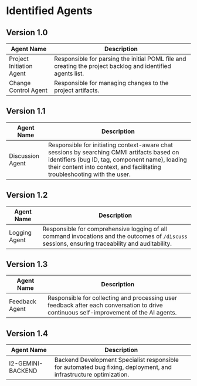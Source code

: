 # Identified Agents

## Version 1.0

| Agent Name | Description |
|---|---|
| Project Initiation Agent | Responsible for parsing the initial POML file and creating the project backlog and identified agents list. |
| Change Control Agent | Responsible for managing changes to the project artifacts. |

## Version 1.1

| Agent Name | Description |
|---|---|
| Discussion Agent | Responsible for initiating context-aware chat sessions by searching CMMI artifacts based on identifiers (bug ID, tag, component name), loading their content into context, and facilitating troubleshooting with the user. |

## Version 1.2

| Agent Name | Description |
|---|---|
| Logging Agent | Responsible for comprehensive logging of all command invocations and the outcomes of `/discuss` sessions, ensuring traceability and auditability. |

## Version 1.3

| Agent Name | Description |
|---|---|
| Feedback Agent | Responsible for collecting and processing user feedback after each conversation to drive continuous self-improvement of the AI agents. |

## Version 1.4

| Agent Name | Description |
|---|---|
| I2-GEMINI-BACKEND | Backend Development Specialist responsible for automated bug fixing, deployment, and infrastructure optimization. |
